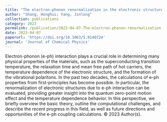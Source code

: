 ```yaml
---
title: "The electron-phonon renormalization in the electronic structure calculation: Fundamentals, current status, and challenges"
author: "Shang, Honghui; Yang, Jinlong"
collection: publications
category: 2023
permalink: /publication/2023-04-07-The-electron-phonon-renormalization-in-the-electronic-structure-calculation:-Fundamentals,-current-status,-and-challenges
date: 2023-04-07
paperurl: 'https://doi.org/10.1063/5.0140724'
journal: 'Journal of Chemical Physics'
---
```


Electron-phonon (e-ph) interaction plays a crucial role in determining many physical properties of the materials, such as the superconducting transition temperature, the relaxation time and mean free path of hot carriers, the temperature dependence of the electronic structure, and the formation of the vibrational polaritons. In the past two decades, the calculations of e-ph properties from first-principles has become possible. In particular, the renormalization of electronic structures due to e-ph interaction can be evaluated, providing greater insight into the quantum zero-point motion effect and the temperature dependence behavior. In this perspective, we briefly overview the basic theory, outline the computational challenges, and describe the recent progress in this field, as well as future directions and opportunities of the e-ph coupling calculations. © 2023 Author(s).
